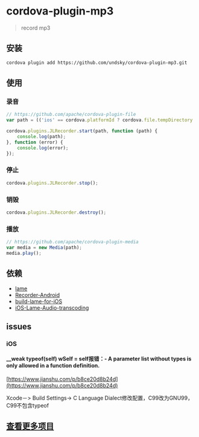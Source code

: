 # cordova-plugin-mp3

> record mp3

## 安装

``` bash
cordova plugin add https://github.com/undsky/cordova-plugin-mp3.git
```

## 使用

### 录音

``` javascript
// https://github.com/apache/cordova-plugin-file
var path = (('ios' == cordova.platformId ? cordova.file.tempDirectory : cordova.file.externalCacheDirectory) + ('' + new Date().getTime() + Math.random().toFixed(7) * 10000000) + '.mp3').replace(/^file:\/\//, '');

cordova.plugins.JLRecorder.start(path, function (path) {
    console.log(path);
}, function (error) {
    console.log(error);
});
```

### 停止

``` javascript
cordova.plugins.JLRecorder.stop();
```

### 销毁

``` javascript
cordova.plugins.JLRecorder.destroy();
```

### 播放

``` javascript
// https://github.com/apache/cordova-plugin-media
var media = new Media(path);
media.play();
```

## 依赖

+ [lame](http://lame.sourceforge.net/)
+ [Recorder-Android](https://github.com/lijunzz/Recorder-Android)
+ [build-lame-for-iOS](https://github.com/Superbil/build-lame-for-iOS)
+ [iOS-Lame-Audio-transcoding](https://github.com/CivelXu/iOS-Lame-Audio-transcoding)

## issues

### iOS

#### __weak typeof(self) wSelf = self报错：- A parameter list without types is only allowed in a function definition.

[https://www.jianshu.com/p/b8ce20d8b24d](https://www.jianshu.com/p/b8ce20d8b24d)

Xcode－> Build Settings-> C Language Dialect修改配置，C99改为GNU99，C99不包含typeof

## [查看更多项目](https://www.undsky.com)
